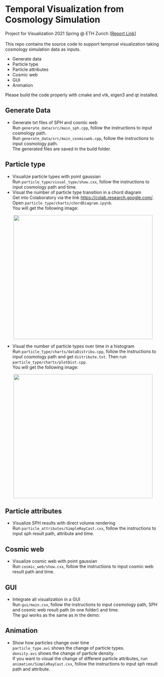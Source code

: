 # Temporal Visualization from Cosmology Simulation
Project for Visualization 2021 Spring @ ETH Zurich [[Report Link]()] <br/>
<br/>
This repo contains the source code to support temproal visualization taking cosmology simulation data as inputs.
- Generate data
- Particle type
- Particle attributes
- Cosmic web
- GUI
- Animation

Please build the code properly with cmake and vtk, eigen3 and qt installed.

## Generate Data

- Generate txt files of SPH and cosmic web<br/>
Run ```generate_data/src/main_sph.cpp```, follow the instructions to input cosmology path.<br/>
Run ```generate_data/src/main_cosmicweb.cpp```, follow the instructions to input cosmology path.<br/>
The generated files are saved in the build folder.

## Particle type

- Visualize particle types with point gaussian <br/>
Run ```particle_type/visual_type/show.cxx```, follow the instructions to input cosmology path and time.<br/>
- Visual the number of particle type transition in a chord diagram <br/>
Get into Colaboratory via the link https://colab.research.google.com/. Open ```particle_type/charts/chordDiagram.ipynb```.<br/>
You will get the following image:<br/>
<div align=center><img src="https://github.com/B1ueber2y/Visualization-21/blob/Final/particle_type/charts/chordDiagram.png" width="450" height="400"/></div>

- Visual the number of particle types over time in a histogram <br/>
Run ```particle_type/charts/dataDistribu.cpp```, follow the instructions to input cosmology path and get ```distribute.txt```. Then run ```particle_type/charts/plotDist.cpp```.<br/>
You will get the following image:<br/>
<div align=center><img src="https://github.com/B1ueber2y/Visualization-21/blob/Final/particle_type/charts/histogram.png" width="450" height="400"/></div>

## Particle attributes

- Visualize SPH results with direct volume rendering <br/>
Run ```particle_attributes/SimpleRayCast.cxx```, follow the instructions to input sph result path, attribute and time.  

## Cosmic web

- Visualize cosmic web with point gaussian <br/>
Run ```cosmic_web/show.cxx```, follow the instructions to input cosmic web result path and time. 

## GUI

- Integrate all visualization in a GUI<br/>
Run ```gui/main.cxx```, follow the instructions to input cosmology path, SPH and cosmic web result path (in one folder) and time.<br/>
The gui works as the same as in the demo:

## Animation

- Show how particles change over time<br/>
```particle_type.avi``` shows the change of particle types.<br/>
```density.avi``` shows the change of particle density.<br/>
If you want to visual the change of different particle attributes, run ```animation/SimpleRayCast.cxx```, follow the instructions to input sph result path and attribute.
